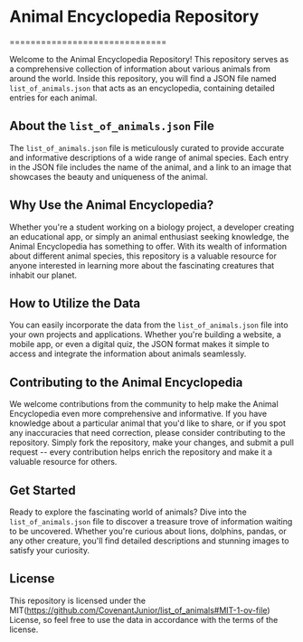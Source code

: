 # Animal Encyclopedia Repository
==============================

Welcome to the Animal Encyclopedia Repository! This repository serves as a comprehensive collection of information about various animals from around the world. Inside this repository, you will find a JSON file named `list_of_animals.json` that acts as an encyclopedia, containing detailed entries for each animal.

About the `list_of_animals.json` File
-----------------------------

The `list_of_animals.json` file is meticulously curated to provide accurate and informative descriptions of a wide range of animal species. Each entry in the JSON file includes the name of the animal, and a link to an image that showcases the beauty and uniqueness of the animal.

Why Use the Animal Encyclopedia?
--------------------------------

Whether you're a student working on a biology project, a developer creating an educational app, or simply an animal enthusiast seeking knowledge, the Animal Encyclopedia has something to offer. With its wealth of information about different animal species, this repository is a valuable resource for anyone interested in learning more about the fascinating creatures that inhabit our planet.

How to Utilize the Data
-----------------------

You can easily incorporate the data from the `list_of_animals.json` file into your own projects and applications. Whether you're building a website, a mobile app, or even a digital quiz, the JSON format makes it simple to access and integrate the information about animals seamlessly.

Contributing to the Animal Encyclopedia
---------------------------------------

We welcome contributions from the community to help make the Animal Encyclopedia even more comprehensive and informative. If you have knowledge about a particular animal that you'd like to share, or if you spot any inaccuracies that need correction, please consider contributing to the repository. Simply fork the repository, make your changes, and submit a pull request -- every contribution helps enrich the repository and make it a valuable resource for others.

Get Started
-----------

Ready to explore the fascinating world of animals? Dive into the `list_of_animals.json` file to discover a treasure trove of information waiting to be uncovered. Whether you're curious about lions, dolphins, pandas, or any other creature, you'll find detailed descriptions and stunning images to satisfy your curiosity.

License
-------

This repository is licensed under the MIT(https://github.com/CovenantJunior/list_of_animals#MIT-1-ov-file) License, so feel free to use the data in accordance with the terms of the license.
